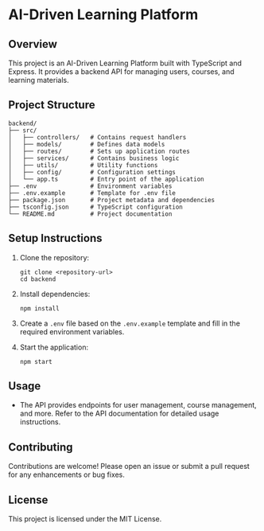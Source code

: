 # AI-Driven Learning Platform

## Overview
This project is an AI-Driven Learning Platform built with TypeScript and Express. It provides a backend API for managing users, courses, and learning materials.

## Project Structure
```
backend/
├── src/
│   ├── controllers/   # Contains request handlers
│   ├── models/        # Defines data models
│   ├── routes/        # Sets up application routes
│   ├── services/      # Contains business logic
│   ├── utils/         # Utility functions
│   ├── config/        # Configuration settings
│   └── app.ts         # Entry point of the application
├── .env               # Environment variables
├── .env.example       # Template for .env file
├── package.json       # Project metadata and dependencies
├── tsconfig.json      # TypeScript configuration
└── README.md          # Project documentation
```

## Setup Instructions
1. Clone the repository:
   ```
   git clone <repository-url>
   cd backend
   ```

2. Install dependencies:
   ```
   npm install
   ```

3. Create a `.env` file based on the `.env.example` template and fill in the required environment variables.

4. Start the application:
   ```
   npm start
   ```

## Usage
- The API provides endpoints for user management, course management, and more. Refer to the API documentation for detailed usage instructions.

## Contributing
Contributions are welcome! Please open an issue or submit a pull request for any enhancements or bug fixes.

## License
This project is licensed under the MIT License.